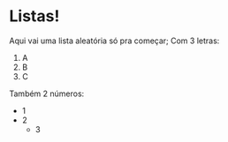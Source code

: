 # Listas!
Aqui vai uma lista aleatória só pra começar; Com 3 letras:
1. A
2. B
3. C

Também 2 números:
* 1
* 2
  * 3
